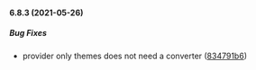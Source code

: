#### 6.8.3 (2021-05-26)

##### Bug Fixes

*  provider only themes does not need a converter ([834791b6](https://github.com/IgorSzyporyn/storybook-facelift/commit/834791b6c4c902eef3ebd7fba512598ee8bed8c1))

